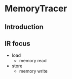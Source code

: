 # MemoryTracer

## Introduction

## IR focus
*   load
    *   memory read
*   store
    *   memory write